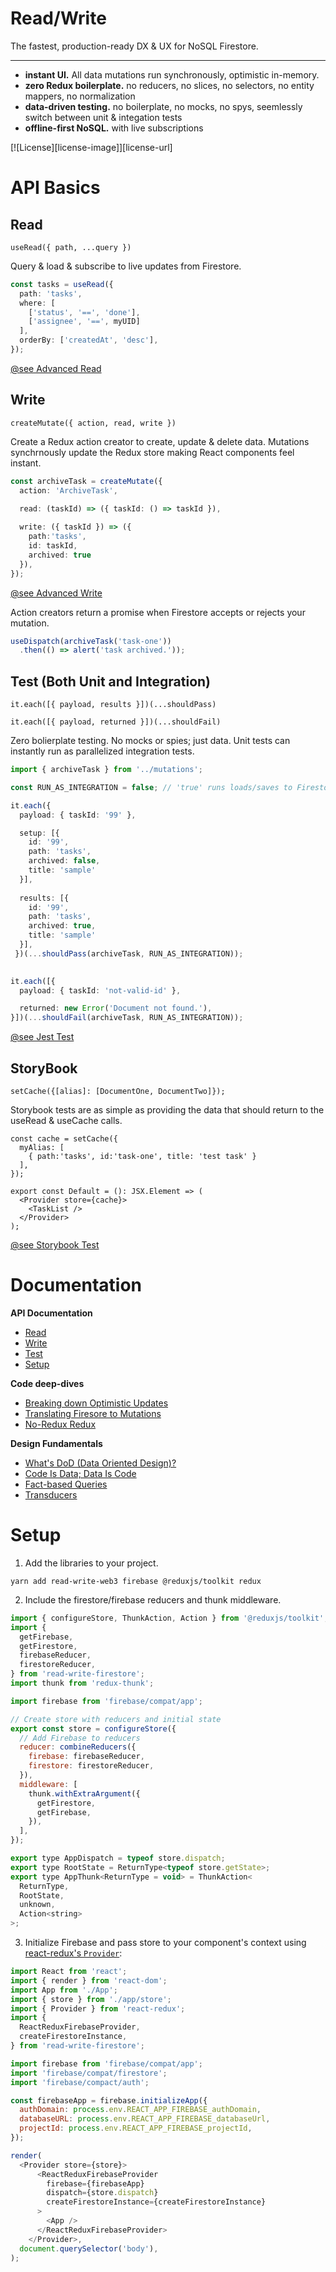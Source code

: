 # Read/Write

The fastest, production-ready DX & UX for NoSQL Firestore.

---
- **instant UI.** All data mutations run synchronously, optimistic in-memory.
- **zero Redux boilerplate.** no reducers, no slices, no selectors, no entity mappers, no normalization
- **data-driven testing.** no boilerplate, no mocks, no spys, seemlessly switch between unit & integation tests
- **offline-first NoSQL.** with live subscriptions


[![License][license-image]][license-url]

<!-- TODO: insert badges here 
[![NPM version][npm-image]][npm-url]
[![NPM downloads][npm-downloads-image]][npm-url]
[![Code Style][code-style-image]][code-style-url]
[![Code Coverage][coverage-image]][coverage-url]
-->

# API Basics

## Read

`useRead({ path, ...query })` 

Query & load & subscribe to live updates from Firestore.

```ts
const tasks = useRead({ 
  path: 'tasks', 
  where: [
    ['status', '==', 'done'],
    ['assignee', '==', myUID]
  ],
  orderBy: ['createdAt', 'desc'],
});
```
[@see Advanced Read](./docs/read.md#advanced-read)


## Write

`createMutate({ action, read, write })` 

Create a Redux action creator to create, update & delete data. Mutations synchrnously update the Redux store making React components feel instant. 

```ts
const archiveTask = createMutate({ 
  action: 'ArchiveTask', 

  read: (taskId) => ({ taskId: () => taskId }), 
  
  write: ({ taskId }) => ({ 
    path:'tasks', 
    id: taskId, 
    archived: true 
  }),
});
```
[@see Advanced Write](./docs/write.md#advanced-write)

Action creators return a promise when Firestore accepts or rejects your mutation. 

```ts
useDispatch(archiveTask('task-one'))
  .then(() => alert('task archived.'));
```

## Test (Both Unit and Integration)

`it.each([{ payload, results }])(...shouldPass)`

`it.each([{ payload, returned }])(...shouldFail)`

Zero bolierplate testing. No mocks or spies; just data. Unit tests can instantly run as parallelized integration tests.

```ts
import { archiveTask } from '../mutations';

const RUN_AS_INTEGRATION = false; // 'true' runs loads/saves to Firestore in parallel

it.each({
  payload: { taskId: '99' },

  setup: [{ 
    id: '99', 
    path: 'tasks', 
    archived: false, 
    title: 'sample' 
  }],
  
  results: [{ 
    id: '99', 
    path: 'tasks', 
    archived: true, 
    title: 'sample' 
  }],
 })(...shouldPass(archiveTask, RUN_AS_INTEGRATION));
 

it.each([{
  payload: { taskId: 'not-valid-id' },

  returned: new Error('Document not found.'),
}])(...shouldFail(archiveTask, RUN_AS_INTEGRATION));
```
[@see Jest Test](./docs/test.md#jest)

## StoryBook
`setCache({[alias]: [DocumentOne, DocumentTwo]});`

Storybook tests are as simple as providing the data that should return to the useRead & useCache calls. 

```tsx
const cache = setCache({
  myAlias: [
    { path:'tasks', id:'task-one', title: 'test task' }
  ],
});

export const Default = (): JSX.Element => (
  <Provider store={cache}>
    <TaskList />
  </Provider>
);
```
[@see Storybook Test](./docs/test.md#storybook)

# Documentation

**API Documentation**
- [Read](./docs/read.md)
- [Write](./docs/write.md)
- [Test](./docs/test.md)
- [Setup](./docs/getting-started.md)

**Code deep-dives**
- [Breaking down Optimistic Updates](./docs/cache-reducer.md)
- [Translating Firesore to Mutations](./docs/mutate.md)
- [No-Redux Redux](./docs/performance.md)

**Design Fundamentals**

- [What's DoD (Data Oriented Design)?](https://gamesfromwithin.com/data-oriented-design)  
- [Code Is Data; Data Is Code](https://medium.com/linebyline/choosing-clojure-part-1-code-is-data-8932f333e734)
- [Fact-based Queries](https://docs.datomic.com/on-prem/query/query.html)
- [Transducers](https://clojure.org/guides/faq#transducers_vs_seqs)


# Setup

1. Add the libraries to your project.
```
yarn add read-write-web3 firebase @reduxjs/toolkit redux
```

2. Include the firestore/firebase reducers and thunk middleware.
```javascript
import { configureStore, ThunkAction, Action } from '@reduxjs/toolkit';
import {
  getFirebase,
  getFirestore,
  firebaseReducer,
  firestoreReducer,
} from 'read-write-firestore';
import thunk from 'redux-thunk';

import firebase from 'firebase/compat/app';

// Create store with reducers and initial state
export const store = configureStore({
  // Add Firebase to reducers
  reducer: combineReducers({ 
    firebase: firebaseReducer,
    firestore: firestoreReducer,
  }),
  middleware: [
    thunk.withExtraArgument({
      getFirestore,
      getFirebase,
    }),
  ],
});

export type AppDispatch = typeof store.dispatch;
export type RootState = ReturnType<typeof store.getState>;
export type AppThunk<ReturnType = void> = ThunkAction<
  ReturnType,
  RootState,
  unknown,
  Action<string>
>;
```

3. Initialize Firebase and pass store to your component's context using [react-redux's `Provider`](https://github.com/reactjs/react-redux/blob/master/docs/api.md#provider-store):

```js
import React from 'react';
import { render } from 'react-dom';
import App from './App';
import { store } from './app/store';
import { Provider } from 'react-redux';
import {
  ReactReduxFirebaseProvider,
  createFirestoreInstance,
} from 'read-write-firestore';

import firebase from 'firebase/compat/app';
import 'firebase/compat/firestore';
import 'firebase/compact/auth';

const firebaseApp = firebase.initializeApp({
  authDomain: process.env.REACT_APP_FIREBASE_authDomain,
  databaseURL: process.env.REACT_APP_FIREBASE_databaseUrl,
  projectId: process.env.REACT_APP_FIREBASE_projectId,
});

render(
  <Provider store={store}>
      <ReactReduxFirebaseProvider
        firebase={firebaseApp}
        dispatch={store.dispatch}
        createFirestoreInstance={createFirestoreInstance}
      >
        <App />
      </ReactReduxFirebaseProvider>
    </Provider>,
  document.querySelector('body'),
);
```
